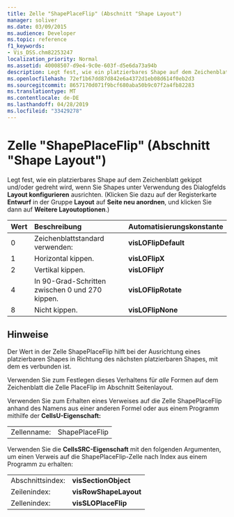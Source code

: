```yaml
---
title: Zelle "ShapePlaceFlip" (Abschnitt "Shape Layout")
manager: soliver
ms.date: 03/09/2015
ms.audience: Developer
ms.topic: reference
f1_keywords:
- Vis_DSS.chm82253247
localization_priority: Normal
ms.assetid: 40008507-d9e4-9c0e-603f-d5e6da73a94b
description: Legt fest, wie ein platzierbares Shape auf dem Zeichenblatt gekippt und/oder gedreht wird, wenn Sie Shapes unter Verwendung des Dialogfelds Layout konfigurieren ausrichten. (Klicken Sie dazu auf der Registerkarte Entwurf in der Gruppe Layout auf Seite neu anordnen, und klicken Sie dann auf Weitere Layoutoptionen.)
ms.openlocfilehash: 72ef1b67dd87d842e6a4372d1eb08d614f0eb2d3
ms.sourcegitcommit: 8657170d071f9bcf680aba50b9c07f2a4fb82283
ms.translationtype: MT
ms.contentlocale: de-DE
ms.lasthandoff: 04/28/2019
ms.locfileid: "33429278"
---
```

# <a name="shapeplaceflip-cell-shape-layout-section"></a>Zelle "ShapePlaceFlip" (Abschnitt "Shape Layout")

Legt fest, wie ein platzierbares Shape auf dem Zeichenblatt gekippt und/oder gedreht wird, wenn Sie Shapes unter Verwendung des Dialogfelds **Layout konfigurieren** ausrichten. (Klicken Sie dazu auf der Registerkarte **Entwurf** in der Gruppe **Layout** auf **Seite neu anordnen**, und klicken Sie dann auf **Weitere Layoutoptionen**.)
  
|**Wert**|**Beschreibung**|**Automatisierungskonstante**|
|:-----|:-----|:-----|
|0  <br/> |Zeichenblattstandard verwenden:  <br/> |**visLOFlipDefault** <br/> |
|1  <br/> |Horizontal kippen.  <br/> |**visLOFlipX** <br/> |
|2  <br/> |Vertikal kippen.  <br/> |**visLOFlipY** <br/> |
|4   <br/> |In 90-Grad-Schritten zwischen 0 und 270 kippen.  <br/> |**visLOFlipRotate** <br/> |
|8   <br/> |Nicht kippen.  <br/> |**visLOFlipNone** <br/> |
   
## <a name="remarks"></a>Hinweise

Der Wert in der Zelle ShapePlaceFlip hilft bei der Ausrichtung eines platzierbaren Shapes in Richtung des nächsten platzierbaren Shapes, mit dem es verbunden ist.
  
Verwenden Sie zum Festlegen dieses Verhaltens für  *alle*  Formen auf dem Zeichenblatt die Zelle PlaceFlip im Abschnitt Seitenlayout. 
  
Verwenden Sie zum Erhalten eines Verweises auf die Zelle ShapePlaceFlip anhand des Namens aus einer anderen Formel oder aus einem Programm mithilfe der **CellsU-Eigenschaft:** 
  
|||
|:-----|:-----|
|Zellenname:  <br/> |ShapePlaceFlip  <br/> |
   
Verwenden Sie die **CellsSRC-Eigenschaft** mit den folgenden Argumenten, um einen Verweis auf die ShapePlaceFlip-Zelle nach Index aus einem Programm zu erhalten: 
  
|||
|:-----|:-----|
|Abschnittsindex:  <br/> |**visSectionObject** <br/> |
|Zeilenindex:  <br/> |**visRowShapeLayout** <br/> |
|Zellenindex:  <br/> |**visSLOPlaceFlip** <br/> |
   

